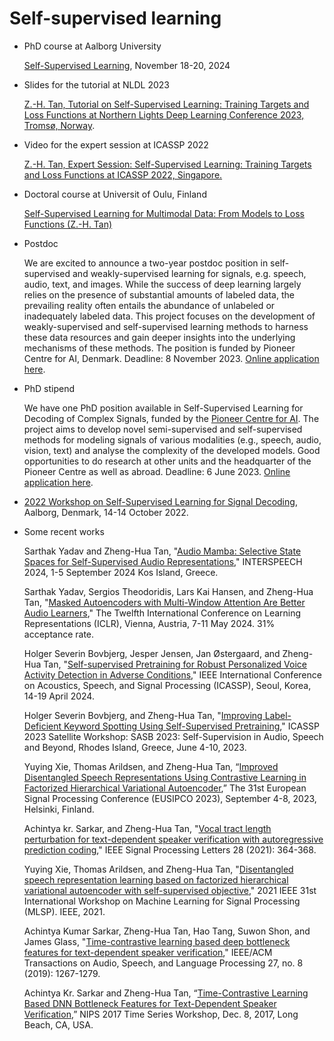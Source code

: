 # Self-supervised learning
- PhD course at Aalborg University

  [Self-Supervised Learning](https://phd.moodle.aau.dk/course/index.php?categoryid=304), November 18-20, 2024

- Slides for the tutorial at NLDL 2023

    [Z.-H. Tan, Tutorial on Self-Supervised Learning: Training Targets and Loss Functions at Northern Lights Deep Learning Conference 2023, Tromsø, Norway](https://github.com/zhenghuatan/self-supervised-learning/blob/main/20230109_NLDL_Tutorial_Tan.pdf).

- Video for the expert session at ICASSP 2022

    [Z.-H. Tan, Expert Session: Self-Supervised Learning: Training Targets and Loss Functions at ICASSP 2022, Singapore.](https://rc.signalprocessingsociety.org/conferences/icassp-2022/SPSICASSP22VID1969.html) 

- Doctoral course at Universit of Oulu, Finland

    [Self-Supervised Learning for Multimodal Data: From Models to Loss Functions (Z.-H. Tan)](https://www.oulu.fi/en/events/doctoral-course-self-supervised-learning-multimodal-data-models-loss-functions)

- Postdoc

    We are excited to announce a two-year postdoc position in self-supervised and weakly-supervised learning for signals, e.g. speech, audio, text, and images. While the success of deep learning largely relies on the presence of substantial amounts of labeled data, the prevailing reality often entails the abundance of unlabeled or inadequately labeled data. This project focuses on the development of weakly-supervised and self-supervised learning methods to harness these data resources and gain deeper insights into the underlying mechanisms of these methods. The position is funded by Pioneer Centre for AI, Denmark. Deadline: 8 November 2023. [Online application here](https://www.vacancies.aau.dk/scientific-positions/show-vacancy?vacancyId=1215017).
  
- PhD stipend

    We have one PhD position available in Self-Supervised Learning for Decoding of Complex Signals, funded by the [Pioneer Centre for AI](aicentre.dk). The project aims to develop novel semi-supervised and self-supervised methods for modeling signals of various modalities (e.g., speech, audio, vision, text) and analyse the complexity of the developed models. Good opportunities to do research at other units and the headquarter of the Pioneer Centre as well as abroad.
Deadline: 6 June 2023. [Online application here](https://www.vacancies.aau.dk/phd-positions/show-vacancy?vacancyId=1210410). 

- [2022 Workshop on Self-Supervised Learning for Signal Decoding](https://www.es.aau.dk/2022-workshop-on-self-supervised-learning-for-signal-decoding-e43083), Aalborg, Denmark, 14-14 October 2022. 

- Some recent works

    Sarthak Yadav and Zheng-Hua Tan, "[Audio Mamba: Selective State Spaces for Self-Supervised Audio Representations](https://arxiv.org/pdf/2406.02178)," INTERSPEECH 2024, 1-5 September 2024 Kos Island, Greece.
  
    Sarthak Yadav, Sergios Theodoridis, Lars Kai Hansen, and Zheng-Hua Tan, "[Masked Autoencoders with Multi-Window Attention Are Better Audio Learners](https://arxiv.org/pdf/2306.00561.pdf),"  The Twelfth International Conference on Learning Representations (ICLR), Vienna, Austria, 7-11 May 2024. 31% acceptance rate.
    
    Holger Severin Bovbjerg, Jesper Jensen, Jan Østergaard, and Zheng-Hua Tan, "[Self-supervised Pretraining for Robust Personalized Voice Activity Detection in Adverse Conditions](https://arxiv.org/pdf/2312.16613.pdf)," IEEE International Conference on Acoustics, Speech, and Signal Processing (ICASSP), Seoul, Korea, 14-19 April 2024.

    Holger Severin Bovbjerg, and Zheng-Hua Tan, "[Improving Label-Deficient Keyword Spotting Using Self-Supervised Pretraining](https://arxiv.org/pdf/2210.01703.pdf)," ICASSP 2023 Satellite Workshop: SASB 2023: Self-Supervision in Audio, Speech and Beyond, Rhodes Island, Greece, June 4-10, 2023.

    Yuying Xie, Thomas Arildsen, and Zheng-Hua Tan, “[Improved Disentangled Speech Representations Using Contrastive Learning in Factorized Hierarchical Variational Autoencoder](https://browse.arxiv.org/pdf/2211.08191.pdf),” The 31st European Signal Processing Conference (EUSIPCO 2023), September 4-8, 2023, Helsinki, Finland.

    Achintya kr. Sarkar, and Zheng-Hua Tan, "[Vocal tract length perturbation for text-dependent speaker verification with autoregressive prediction coding](https://ieeexplore.ieee.org/abstract/document/9339931)," IEEE Signal Processing Letters 28 (2021): 364-368.

    Yuying Xie, Thomas Arildsen, and Zheng-Hua Tan, "[Disentangled speech representation learning based on factorized hierarchical variational autoencoder with self-supervised objective](https://browse.arxiv.org/pdf/2204.02166.pdf)," 2021 IEEE 31st International Workshop on Machine Learning for Signal Processing (MLSP). IEEE, 2021.

    Achintya Kumar Sarkar, Zheng-Hua Tan, Hao Tang, Suwon Shon, and James Glass, "[Time-contrastive learning based deep bottleneck features for text-dependent speaker verification](https://arxiv.org/pdf/1905.04554.pdf)," IEEE/ACM Transactions on Audio, Speech, and Language Processing 27, no. 8 (2019): 1267-1279.

    Achintya Kr. Sarkar and Zheng-Hua Tan, “[Time-Contrastive Learning Based DNN Bottleneck Features for Text-Dependent Speaker Verification](https://browse.arxiv.org/pdf/1704.02373v1.pdf),” NIPS 2017 Time Series Workshop, Dec. 8, 2017, Long Beach, CA, USA. 


